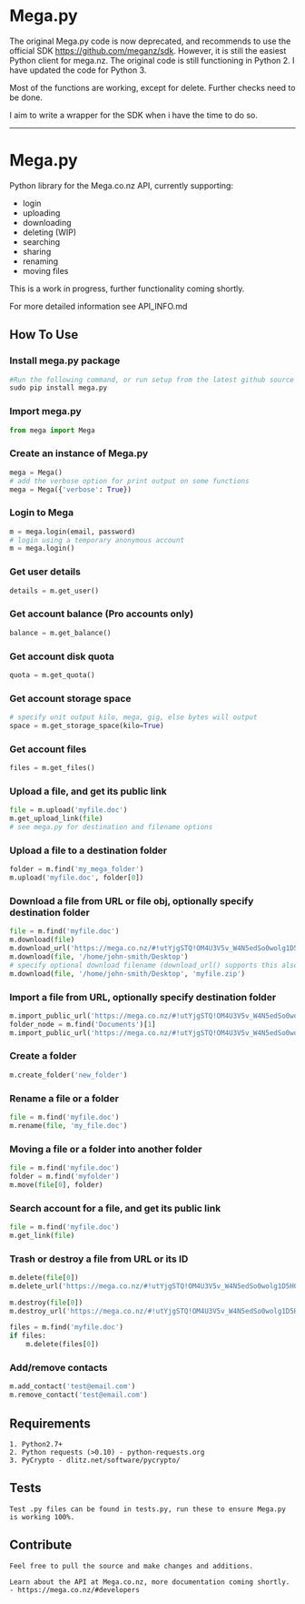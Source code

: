 # Mega.py

The original Mega.py code is now deprecated, and recommends to use the official SDK https://github.com/meganz/sdk. 
However, it is still the easiest Python client for mega.nz. The original code is still functioning in 
Python 2. I have updated the code for Python 3. 

Most of the functions are working, except for delete. Further checks need to be done. 

I aim to write a wrapper for the SDK when i have the time to do so.

------------------------


# Mega.py

Python library for the Mega.co.nz API, currently supporting:
 - login
 - uploading
 - downloading
 - deleting (WIP)
 - searching
 - sharing
 - renaming
 - moving files

This is a work in progress, further functionality coming shortly.

For more detailed information see API_INFO.md

## How To Use

### Install mega.py package
```python
#Run the following command, or run setup from the latest github source
sudo pip install mega.py
```
### Import mega.py
```python
from mega import Mega
```
### Create an instance of Mega.py
```python
mega = Mega()
# add the verbose option for print output on some functions
mega = Mega({'verbose': True})
```
### Login to Mega
```python
m = mega.login(email, password)
# login using a temporary anonymous account
m = mega.login()
```
### Get user details
```python
details = m.get_user()
```
### Get account balance (Pro accounts only)
```python
balance = m.get_balance()
```
### Get account disk quota
```python
quota = m.get_quota()
```
### Get account storage space
```python
# specify unit output kilo, mega, gig, else bytes will output
space = m.get_storage_space(kilo=True)
```
### Get account files
```python
files = m.get_files()
```
### Upload a file, and get its public link
```python
file = m.upload('myfile.doc')
m.get_upload_link(file)
# see mega.py for destination and filename options
```
### Upload a file to a destination folder
```python
folder = m.find('my_mega_folder')
m.upload('myfile.doc', folder[0])
```

### Download a file from URL or file obj, optionally specify destination folder
```python
file = m.find('myfile.doc')
m.download(file)
m.download_url('https://mega.co.nz/#!utYjgSTQ!OM4U3V5v_W4N5edSo0wolg1D5H0fwSrLD3oLnLuS9pc')
m.download(file, '/home/john-smith/Desktop')
# specify optional download filename (download_url() supports this also)
m.download(file, '/home/john-smith/Desktop', 'myfile.zip')
```
### Import a file from URL, optionally specify destination folder
```python
m.import_public_url('https://mega.co.nz/#!utYjgSTQ!OM4U3V5v_W4N5edSo0wolg1D5H0fwSrLD3oLnLuS9pc')
folder_node = m.find('Documents')[1]
m.import_public_url('https://mega.co.nz/#!utYjgSTQ!OM4U3V5v_W4N5edSo0wolg1D5H0fwSrLD3oLnLuS9pc', dest_node=folder_node)
```
### Create a folder
```python
m.create_folder('new_folder')
```
### Rename a file or a folder
```python
file = m.find('myfile.doc')
m.rename(file, 'my_file.doc')
```
### Moving a file or a folder into another folder
```python
file = m.find('myfile.doc')
folder = m.find('myfolder')
m.move(file[0], folder)
```
### Search account for a file, and get its public link
```python
file = m.find('myfile.doc')
m.get_link(file)
```
### Trash or destroy a file from URL or its ID
```python
m.delete(file[0])
m.delete_url('https://mega.co.nz/#!utYjgSTQ!OM4U3V5v_W4N5edSo0wolg1D5H0fwSrLD3oLnLuS9pc')

m.destroy(file[0])
m.destroy_url('https://mega.co.nz/#!utYjgSTQ!OM4U3V5v_W4N5edSo0wolg1D5H0fwSrLD3oLnLuS9pc')

files = m.find('myfile.doc')
if files:
    m.delete(files[0])
```
### Add/remove contacts
```python
m.add_contact('test@email.com')
m.remove_contact('test@email.com')
```

## Requirements

    1. Python2.7+
    2. Python requests (>0.10) - python-requests.org
    3. PyCrypto - dlitz.net/software/pycrypto/

## Tests

    Test .py files can be found in tests.py, run these to ensure Mega.py is working 100%.

## Contribute

    Feel free to pull the source and make changes and additions.

    Learn about the API at Mega.co.nz, more documentation coming shortly.
    - https://mega.co.nz/#developers




